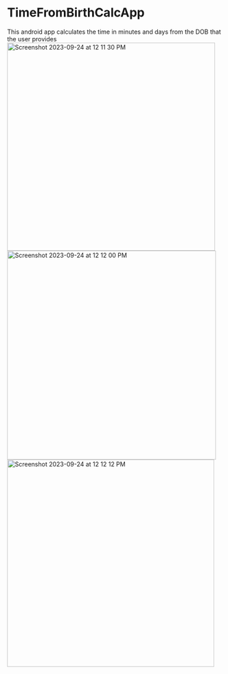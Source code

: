 # TimeFromBirthCalcApp
This android app calculates the time in minutes and days from the DOB that the user provides
<img width="484" alt="Screenshot 2023-09-24 at 12 11 30 PM" src="https://github.com/aman98sahay/TimeFromBirthCalcApp/assets/51999416/483d3ef2-df6d-495e-a375-0b91ff4fcc7c">
<img width="486" alt="Screenshot 2023-09-24 at 12 12 00 PM" src="https://github.com/aman98sahay/TimeFromBirthCalcApp/assets/51999416/488fbe6d-7617-449f-af0c-77f830692ae7">
<img width="482" alt="Screenshot 2023-09-24 at 12 12 12 PM" src="https://github.com/aman98sahay/TimeFromBirthCalcApp/assets/51999416/bd25d1ac-d45e-4d58-bd96-6f904e312f0a">
